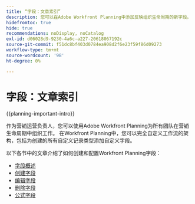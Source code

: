 ```yaml
---
title: “字段：文章索引”
description: 您可以在Adobe Workfront Planning中添加反映组织生命周期的新字段。 字段是记录类型的属性。
hidefromtoc: true
hide: true
recommendations: noDisplay, noCatalog
exl-id: d06028d9-9230-4a6c-a227-20618067192c
source-git-commit: f51dc8bf403d0784ea908d2f6e23f59f86d09273
workflow-type: tm+mt
source-wordcount: '98'
ht-degree: 0%

---
```


# 字段：文章索引

<!--
title: Fields: article index
description: You can add new fields in Adobe Workfront Planning that reflect your organization's lifecycle. Fields are attributes of record types. 
hidefromtoc: yes
author: Alina
feature: Work Management (***************WE NEED A NEW ONE HERE***********)
role: User, Admin
hide: yes
-->

<!--update the metadata with real information when making this available in TOC and in the left nav-->

{{planning-important-intro}}

作为营销运营负责人，您可以使用Adobe Workfront Planning为所有团队在营销生命周期中组织工作。 在Workfront Planning中，您可以完全自定义工作流的架构，包括为创建的所有自定义记录类型添加自定义字段。

以下各节中的文章介绍了如何创建和配置Workfront Planning字段：

* [字段概述](/help/quicksilver/planning/fields/fields-overview.md)
* [创建字段](/help/quicksilver/planning/fields/create-fields.md)
* [编辑字段](/help/quicksilver/planning/fields/edit-fields.md)
* [删除字段](/help/quicksilver/planning/fields/delete-fields.md)
* [公式字段](/help/quicksilver/planning/fields/formula-fields.md)
